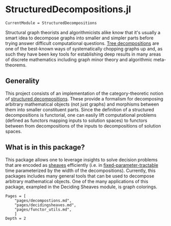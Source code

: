 # StructuredDecompositions.jl

```@meta
CurrentModule = StructuredDecompositions
```

Structural graph theorists and algorithmicists alike know that it's usually a smart idea to decompose graphs into smaller and simpler parts before trying answer difficult computational questions. [Tree decompositions](https://en.wikipedia.org/wiki/Tree_decomposition) are one of the best-known ways of systematically chopping graphs up and, as such they have been key tools for establishing deep results in many areas of discrete mathematics including graph minor theory and algorithmic meta-theorems. 

## Generality
  
This project consists of an implementation of the category-theoretic notion of [structured decompositions](https://arxiv.org/abs/2207.06091). These provide a formalism for decomposing arbitrary mathematical objects (not just graphs) and morphisms between them into smaller constituent parts. Since the definition of a structured decompositions is functorial, one can easily lift computational problems (defined as functors mapping inputs to solution spaces) to functors between from decompositions of the inputs to decompositions of solution spaces.

## What is in this package?

This package allows one to leverage insights to solve decision problems that are encoded as [sheaves](https://en.wikipedia.org/wiki/Sheaf_(mathematics)) efficiently (i.e. in [fixed-parameter-tractable](https://en.wikipedia.org/wiki/Parameterized_complexity) time parameterized by the width of the decompositions). Currently, this packages includes many general tools that can be used to decompose arbitrary mathematical objects. One of the many applications of this package, exampled in the Deciding Sheaves module, is graph colorings.

```@contents
Pages = [
    "pages/decompostions.md",
    "pages/decidingsheaves.md",
    "pages/functor_utils.md",
    ]
Depth = 2
```
